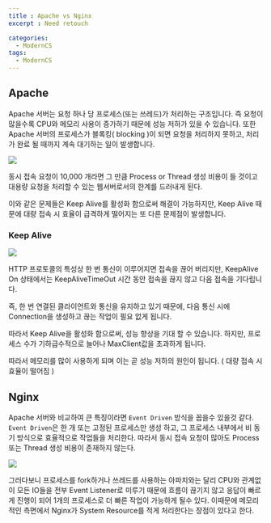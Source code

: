 ```yaml
---
title : Apache vs Nginx
excerpt : Need retouch

categories:
  - ModernCS
tags:
  - ModernCS
---
```


## Apache

Apache 서버는 요청 하나 당 프로세스(또는 쓰레드)가 처리하는 구조입니다. 즉 요청이 많을수록 CPU와 메모리 사용이 증가하기 때문에 성능 저하가 있을 수 있습니다. 또한 Apache 서버의 프로세스가 블록킹( blocking )이 되면 요청을 처리하지 못하고, 처리가 완료 될 때까지 계속 대기하는 일이 발생합니다.

![](https://user-images.githubusercontent.com/44635266/67272766-21581c00-f4f8-11e9-9e78-97af5947027d.png)

동시 접속 요청이 10,000 개라면 그 만큼 Process or Thread 생성 비용이 들 것이고 대용량 요청을 처리할 수 있는 웹서버로서의 한계를 드러내게 된다.

이와 같은 문제들은 Keep Alive를 활성화 함으로써 해결이 가능하지만, Keep Alive 때문에 대량 접속 시 효율이 급격하게 떨어지는 또 다른 문제점이 발생합니다.

### Keep Alive

![](https://user-images.githubusercontent.com/44635266/67273091-be1ab980-f4f8-11e9-8f6a-c0a51e1ac77f.png)

HTTP 프로토콜의 특성상 한 번 통신이 이루어지면 접속을 끊어 버리지만, KeepAlive On 상태에서는 KeepAliveTimeOut 시간 동안 접속을 끊지 않고 다음 접속을 기다립니다.

즉, 한 번 연결된 클라이언트와 통신을 유지하고 있기 때문에, 다음 통신 시에 Connection을 생성하고 끊는 작업이 필요 없게 됩니다.

따라서 Keep Alive을 활성화 함으로써, 성능 향상을 기대 할 수 있습니다. 하지만, 프로세스 수가 기하급수적으로 늘어나 MaxClient값을 초과하게 됩니다.

따라서 메모리를 많이 사용하게 되며 이는 곧 성능 저하의 원인이 됩니다. ( 대량 접속 시 효율이 떨어짐 )

## Nginx

Apache 서버와 비교하여 큰 특징이라면 `Event Driven` 방식을 꼽을수 있을것 같다. `Event Driven`은 한 개 또는 고정된 프로세스만 생성 하고, 그 프로세스 내부에서 비 동기 방식으로 효율적으로 작업들을 처리한다. 따라서 동시 접속 요청이 많아도 Process 또는 Thread 생성 비용이 존재하지 않는다.

![](https://user-images.githubusercontent.com/44635266/67272661-ee158d00-f4f7-11e9-999d-b08153ef31ff.png)

그러다보니 프로세스를 fork하거나 쓰레드를 사용하는 아파치와는 달리 CPU와 관계없이 모든 IO들을 전부 Event Listener로 미루기 때문에 흐름이 끊기지 않고 응답이 빠르게 진행이 되어 1개의 프로세스로 더 빠른 작업이 가능하게 될수 있다. 이때문에 메모리적인 측면에서 Nginx가 System Resource를 적게 처리한다는 장점이 있다고 한다.
